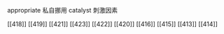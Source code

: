 




appropriate 私自挪用
catalyst 刺激因素

[[418]]
[[419]]
[[421]]
[[423]]
[[422]]
[[420]]
[[416]]
[[415]]
[[413]]
[[414]]